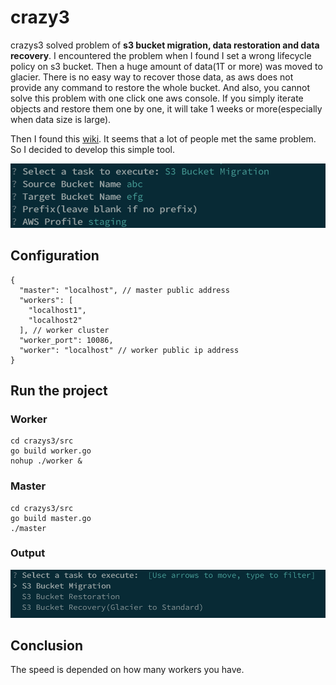 # crazy3

crazys3 solved problem of **s3 bucket migration, data restoration and data recovery**. I encountered the problem when I found I set a wrong lifecycle policy on s3 bucket. Then a huge amount of data(1T or more) was moved to glacier. There is no easy way to recover those data, as aws does not provide any command to restore the whole bucket. And also, you cannot solve this problem with one click one aws console. If you simply iterate objects and restore them one by one, it will take 1 weeks or more(especially when data size is large).


Then I found this [wiki](https://www.linuxschoolonline.com/how-i-could-restore-1-million-files-from-glacier-to-standard-s3/). It seems that a lot of people met the same problem. So I decided to develop this simple tool.


![](./img/1.png)

## Configuration

```
{
  "master": "localhost", // master public address
  "workers": [
    "localhost1",
    "localhost2"
  ], // worker cluster
  "worker_port": 10086,
  "worker": "localhost" // worker public ip address
}
```
 
## Run the project

### Worker

```
cd crazys3/src
go build worker.go
nohup ./worker &
```

### Master

```
cd crazys3/src
go build master.go
./master 
```

### Output
![](./img/2.png)

## Conclusion
The speed is depended on how many workers you have. 